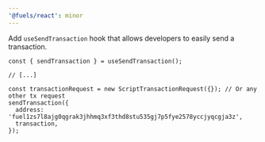```yaml
---
'@fuels/react': minor
---
```


Add `useSendTransaction` hook that allows developers to easily send a transaction.

```tsx
const { sendTransaction } = useSendTransaction();

// [...]

const transactionRequest = new ScriptTransactionRequest({}); // Or any other tx request
sendTransaction({
  address: 'fuel1zs7l8ajg0qgrak3jhhmq3xf3thd8stu535gj7p5fye2578yccjyqcgja3z',
  transaction,
});
```
